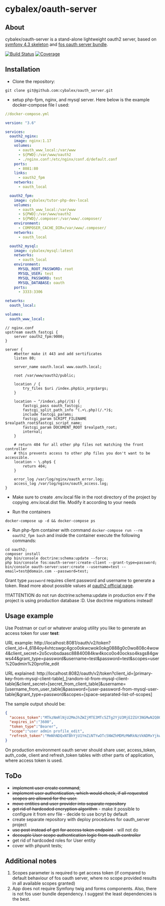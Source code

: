 cybalex/oauth-server
====
About
----
cybalex/oauth-server is a stand-alone lightweight oauth2 server, based on 
[symfony 4.3 skeleton](https://github.com/symfony/skeleton/releases) and 
[fos oauth server bundle](https://github.com/FriendsOfSymfony/FOSOAuthServerBundle).

[![Build Status](https://travis-ci.org/cybalex/oauth_server.svg?branch=master)](https://travis-ci.org/cybalex/oauth_server)
[![Coverage](https://codecov.io/gh/cybalex/oauth_server/branch/master/graph/badge.svg)](https://codecov.io/gh/cybalex/oauth_server)

Installation
----
- Clone the repository:
```shell script
git clone git@github.com:cybalex/oauth_server.git
```
- setup php-fpm, nginx, and mysql server. 
Here below is the example docker-compose file I used:

```yaml
//docker-compose.yml

version: "3.6"

services:
  oauth2_nginx:
    image: nginx:1.17
    volumes:
      - oauth_www_local:/var/www
      - ${PWD}:/var/www/oauth2
      - ./nginx.conf:/etc/nginx/conf.d/default.conf
    ports:
      - 8081:80
    links:
      - oauth2_fpm
    networks:
      - oauth_local

  oauth2_fpm:
    image: cybalex/tutor-php-dev-local
    volumes:
      - oauth_www_local:/var/www
      - ${PWD}:/var/www/oauth2
      - ${PWD}/.composer:/var/www/.composer/
    environment:
      - COMPOSER_CACHE_DIR=/var/www/.composer/
    networks:
      - oauth_local

  oauth2_mysql:
    image: cybalex/mysql:latest
    networks:
      - oauth_local
    environment:
      MYSQL_ROOT_PASSWORD: root
      MYSQL_USER: test
      MYSQL_PASSWORD: test
      MYSQL_DATABASE: oauth
    ports:
      - 3333:3306

networks:
  oauth_local:

volumes:
  oauth_www_local:
```

```
// nginx.conf
upstream oauth_fastcgi {
    server oauth2_fpm:9000;
}

server {
    #better make it 443 and add sertificates
    listen 80;

    server_name oauth.local www.oauth.local;

    root /var/www/oauth2/public;

    location / {
        try_files $uri /index.php$is_args$args;
    }

    location ~ ^/index\.php(/|$) {
        fastcgi_pass oauth_fastcgi;
        fastcgi_split_path_info ^(.+\.php)(/.*)$;
        include fastcgi_params;
        fastcgi_param SCRIPT_FILENAME $realpath_root$fastcgi_script_name;
        fastcgi_param DOCUMENT_ROOT $realpath_root;
        internal;
    }

    # return 404 for all other php files not matching the front controller
    # this prevents access to other php files you don't want to be accessible.
    location ~ \.php$ {
        return 404;
    }

    error_log /var/log/nginx/oauth_error.log;
    access_log /var/log/nginx/oauth_access.log;
}
```

- Make sure to create .env.local file in the root directory of the project by copying .env.local.dist file. Modify it
according to your needs

- Run the containers
```shell script
docker-compose up -d && docker-compose ps
```
- Run php-fpm container with command `docker-compose run --rm oauth2_fpm bash` and inside the container execute
 the following commands:
```shell script
cd oauth2;
composer install
php bin/console doctrine:schema:update --force;
php bin/console fos:oauth-server:create-client --grant-type=password;
bin/console oauth-server:user:create --username=test --email=test@domain.com --password=test;
```

Grant type `password` requires client password and username to generate a token. Read more about possible values 
at [oauth2 official page](https://oauth.net/2/).

!!!!ATTENTION do not run doctrine:schema:update in production env if the project is using production database :D. Use
doctrine migrations instead!

Usage example
----
Use Postman or curl or whatever analog utility you like to generate an access token for user **test**:

URL example: http://localhost:8081/oauth/v2/token?client_id=4_6184oy4vhtcswgc4gco0okwcwok0okg0888g0c0wo808c4wow4&client_secret=2o5cvobsdaasc88840084kw4koco0o40ockso4ksgs84gwws44&grant_type=password&username=test&password=test&scopes=user%20admin%20profile_edit

URL explained: http://localhost:8082/oauth/v2/token?client_id=[primary-key-from-mysql-client-table]_[random-id-from-mysql-client-table]&client_secret=[secret_from_client_table]&username=[username_from_user_table]&password=[user-password-from-mysql-user-table]&grant_type=password&scopes=[space-separated-list-of-scopes]

The sample output should be:
```json
{
  "access_token":"MTkzNmRlNjU2MmJhZWZjMTE3MTc5ZTg2YjU3MjE2ZGY3NGMwN2Q0OTNhNzFiMDE1ZmY3Mjg0ZTQ1YzI5ZGY0Nw",
  "expires_in":"3600",
  "token_type":"Bearer",
  "scope":"user admin profile_edit",
  "refresh_token":"MmNhNDQxNTBhYjU1YmZiNTYwOTc5NWZhMDMzMWRkNzVkNDMxYjkwODk2YTQwOGIzOTIyZmFkMWRkOTQzNjE4Zg"
}
```

On production environment oauth server should share user, access_token, auth_code, client and refresh_token tables with
other parts of application, where access token is used.

ToDo
----
- ~~implement user create command~~;
- ~~implement user authentication, which would check, if all requested scopes are allowed for the user.~~
- ~~move entities and user provider into separate repository~~
- ~~get rid of hardcoded encryption algorithm~~ - make it possible to configure it from env file - decide to use bcryt by default
- create separate repository with deploy procedures for oauth_server project
- ~~use post instead of get for access token endpoint~~ - will not do
- ~~decouple User scope authentication logic from oauth controller~~
- get rid of hardcoded roles for User entity
- cover with phpunit tests;

Additional notes
----
1. Scopes parameter is required to get access token (if compared to default behaviour of fos oauth server, where
no scope provided results in all available scopes granted)
2. App does not require Symfony twig and forms components. Also, there is not fos user bundle dependency.
I suggest the least dependencies is the best.
